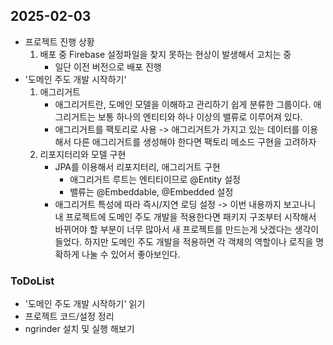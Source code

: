 ## 2025-02-03

* 프로젝트 진행 상황
    1. 배포 중 Firebase 설정파일을 찾지 못하는 현상이 발생해서 고치는 중 
        * 일단 이전 버전으로 배포 진행
* '도메인 주도 개발 시작하기'
    1. 애그리거트
        * 애그리거트란, 도메인 모델을 이해하고 관리하기 쉽게 분류한 그룹이다. 애그리거트는 보통 하나의 엔티티와 하나 이상의 밸류로 이루어져 있다.
        * 애그리거트를 팩토리로 사용 -> 애그리거트가 가지고 있는 데이터를 이용해서 다른 애그리거트를 생성해야 한다면 팩토리 메소드 구현을 고려하자
    2. 리포지터리와 모델 구현
        * JPA를 이용해서 리포지터리, 애그리거트 구현
            * 애그리거트 루트는 엔티티이므로 @Entity 설정
            * 밸류는 @Embeddable, @Embedded 설정
        * 애그리거트 특성에 따라 즉시/지연 로딩 설정
-> 이번 내용까지 보고나니 내 프로젝트에 도메인 주도 개발을 적용한다면 패키지 구조부터 시작해서 바뀌어야 할 부분이 너무 많아서 새 프로젝트를 만드는게 낫겠다는 생각이 들었다.
하지만 도메인 주도 개발을 적용하면 각 객체의 역할이나 로직을 명확하게 나눌 수 있어서 좋아보인다. 

### ToDoList
* '도메인 주도 개발 시작하기' 읽기
* 프로젝트 코드/설정 정리
* ngrinder 설치 및 실행 해보기 
